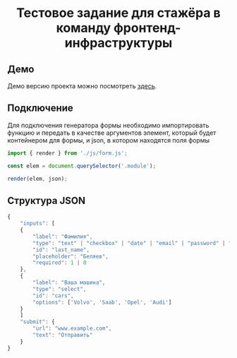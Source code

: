 <h1 align="center">Тестовое задание для стажёра в команду фронтенд-инфраструктуры</h1>

## Демо
Демо версию проекта можно посмотреть [здесь](https://arsb29.github.io/form-generation/).

## Подключение
Для подключения генератора формы необходимо импортировать функцию и передать в качестве аргументов элемент, который будет контейнером для формы, и json, в котором находятся поля формы
```js
import { render } from './js/form.js';

const elem = document.querySelector('.module');

render(elem, json);
```

## Структура JSON
```js
{
    "inputs": [
    {
        "label": "Фамилия",
        "type": "text" | "checkbox" | "date" | "email" | "password" | "number" | "tel" | "textarea",
        "id": "last_name",
        "placeholder": "Беляев",
        "required": 1 | 0
    },
    {
        "label": "Ваша машина",
        "type": "select",
        "id": "cars",
        "options": ['Volvo', 'Saab', 'Opel', 'Audi']
    }
    ]
    "submit": {
        "url": "www.example.com",
        "text": "Отправить"
    }
}
```
